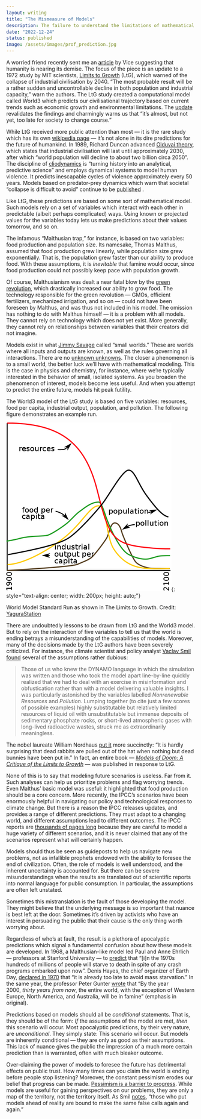 ```yaml
---
layout: writing
title: "The Mismeasure of Models"
description: The failure to understand the limitations of mathematical models breeds an industry of apocalyptic thinking
date: "2022-12-24" 
status: published
image: /assets/images/prof_prediction.jpg
---
```


A worried friend recently sent me an [article](https://www.vice.com/en/article/z3xw3x/new-research-vindicates-1972-mit-prediction-that-society-will-collapse-soon) by Vice suggesting that humanity is nearing its demise. The focus of the piece is an update to a 1972 study by MIT scientists, [Limits to Growth](https://www.donellameadows.org/wp-content/userfiles/Limits-to-Growth-digital-scan-version.pdf) (LtG), which warned of the collapse of industrial civilisation by 2040. “The most probable result will be a rather sudden and uncontrollable decline in both population and industrial capacity,” warn the authors. The LtG study created a computational model called World3 which predicts our civilisational trajectory based on current trends such as economic growth and environmental limitations. The [update](https://advisory.kpmg.us/articles/2021/limits-to-growth.html) revalidates the findings and charmingly warns us that “it’s almost, but not yet, too late for society to change course.”

While LtG received more public attention than most — it is the rare study which has its own [wikipedia page](https://en.wikipedia.org/wiki/The_Limits_to_Growth) — it’s not alone in its dire predictions for the future of humankind. In 1989, Richard Duncan advanced [Olduvai theory](https://en.wikipedia.org/wiki/Olduvai_theory), which states that industrial civilisation will last until approximately 2030, after which “world population will decline to about two billion circa 2050”. The discipline of [cliodynamics](https://theconversation.com/cliodynamics-can-science-decode-the-laws-of-history-8626) is “turning history into an analytical, predictive science” and employs dynamical systems to model human violence. It predicts inescapable cycles of violence approximately every 50 years. Models based on predator-prey dynamics which warn that societal “collapse is difficult to avoid” continue to be [published](https://www.sciencedirect.com/science/article/pii/S0921800914000615) .

Like LtG, these predictions are based on some sort of mathematical model. Such models rely on a set of variables which interact with each other in predictable (albeit perhaps complicated) ways. Using known or projected values for the variables today lets us make predictions about their values tomorrow, and so on.

The infamous “Malthusian trap,” for instance, is based on two variables: food production and population size. Its namesake, Thomas Malthus, assumed that food production grew linearly, while population size grew exponentially. That is, the population grew faster than our ability to produce food. With these assumptions, it is _inevitable_ that famine would occur, since food production could not possibly keep pace with population growth.

Of course, Malthusianism was dealt a near fatal blow by the [green revolution](https://en.wikipedia.org/wiki/Green_Revolution), which drastically increased our ability to grow food. The technology responsible for the green revolution — GMOs, efficient fertilizers, mechanized irrigation, and so on — could not have been foreseen by Malthus, and was thus not included in his model. The omission has nothing to do with Malthus himself — it is a problem with all models. They cannot rely on technology which does not yet exist. More generally, they cannot rely on relationships between variables that their creators did not imagine.

Models exist in what [Jimmy Savage](https://en.wikipedia.org/wiki/Leonard_Jimmie_Savage) called “small worlds.” These are worlds where all inputs and outputs are known, as well as the rules governing all interactions. There are no [unknown unknowns](https://en.wikipedia.org/wiki/There_are_unknown_unknowns). The closer a phenomenon is to a small world, the better luck we’ll have with mathematical modeling. This is the case in physics and chemistry, for instance, where we’re typically interested in the behavior of small, isolated systems. As you broaden the phenomenon of interest, models become less useful. And when you attempt to predict the entire future, models hit peak futility. 

The World3 model of the LtG study is based on five variables: resources, food per capita, industrial output, population, and pollution. The following figure demonstrates an example run.

![world3-run](/assets/writing_images/world3.png){: style="text-align: center; width: 200px; height: auto;"}
<p class='caption'>
World Model Standard Run as shown in The Limits to Growth. Credit: 
<a href="https://commons.wikimedia.org/wiki/User:YaguraStation" rel='nofollow'>YaguraStation</a>
</p>

There are undoubtedly lessons to be drawn from LtG and the World3 model. But to rely on the interaction of five variables to tell us that the world is ending betrays a misunderstanding of the capabilities of models. Moreover, many of the decisions made by the LtG authors have been severely criticized. For instance, the climate scientist and policy analyst [Vaclav Smil](https://en.wikipedia.org/wiki/Vaclav_Smil) [found](https://mitpress.mit.edu/books/energy-crossroads) several of the assumptions rather dubious: 

> Those of us who knew the DYNAMO language in which the simulation was written and those who took the model apart line-by-line quickly realized that we had to deal with an exercise in misinformation and obfustication rather than with a model delivering valuable insights. I was particularly astonished by the variables labelled _Nonrenewable Resources_ and _Pollution_. Lumping together (to cite just a few scores of possible examples) highly substitutable but relatively limited resources of liquid oil with unsubstitutable but immense deposits of sedimentary phosphate rocks, or short-lived atmospheric gases with long-lived radioactive wastes, struck me as extraordinarily meaningless.

The nobel laureate William Nordhaus [put it](https://www.brookings.edu/wp-content/uploads/1992/06/1992b_bpea_nordhaus_stavins_weitzman.pdf) more succinctly: “It is hardly surprising that dead rabbits are pulled out of the hat when nothing but dead bunnies have been put in.” In fact, an entire book — _[Models of Doom: A Critique of the Limits to Growth](https://www.amazon.ca/Models-Doom-Critique-Limits-Growth/dp/0876639058)_ — was published in response to LtG. 

None of this is to say that modeling future scenarios is useless. Far from it. Such analyses can help us prioritize problems and flag worrying trends. Even Malthus’ basic model was useful: it highlighted that food production should be a core concern. More recently, the IPCC’s scenarios have been enormously helpful in navigating our policy and technological responses to climate change. But there is a reason the IPCC releases updates, and provides a range of different predictions. They must adapt to a changing world, and different assumptions lead to different outcomes. The IPCC reports are [thousands of pages long](https://report.ipcc.ch/ar6wg3/pdf/IPCC_AR6_WGIII_FinalDraft_FullReport.pdf) because they are careful to model a huge variety of different scenarios, and it is never claimed that any of the scenarios represent what will certainly happen. 

Models should thus be seen as guideposts to help us navigate new problems, not as infallible prophets endowed with the ability to foresee the end of civilization. Often, the role of models is well understood, and the inherent uncertainty is accounted for. But there can be severe misunderstandings when the results are translated out of scientific reports into normal language for public consumption. In particular, the assumptions are often left unstated.

Sometimes this mistranslation is the fault of those developing the model. They might believe that the underlying message is so important that nuance is best left at the door. Sometimes it’s driven by activists who have an interest in persuading the public that their cause is the only thing worth worrying about.

Regardless of who’s at fault, the result is a plethora of apocalyptic predictions which signal a fundamental confusion about how these models are developed. In 1968, a Malthusian-like model led Paul and Anne Ehrlich — professors at Stanford University — to [predict](https://en.wikipedia.org/wiki/The_Population_Bomb) that “[i]n the 1970s hundreds of millions of people will starve to death in spite of any crash programs embarked upon now”. Denis Hayes, the chief organizer of Earth Day, [declared in 1970](https://reason.com/2000/05/01/earth-day-then-and-now-2/) that “it is already too late to avoid mass starvation.” In the same year, the professor Peter Gunter [wrote](https://reason.com/2000/05/01/earth-day-then-and-now-2/) that “By the year 2000, _thirty years from now_, the entire world, with the exception of Western Europe, North America, and Australia, will be in famine” (emphasis in original).

Predictions based on models should all be _conditional_ statements. That is, they should be of the form: _If_ the assumptions of the model are met, _then_ this scenario will occur. Most apocalyptic predictions, by their very nature, are _unconditional_. They simply state: This scenario will occur. But models are inherently conditional — they are only as good as their assumptions. This lack of nuance gives the public the impression of a much more certain prediction than is warranted, often with much bleaker outcome.

Over-claiming the power of models to foresee the future has detrimental effects on public trust. How many times can you claim the world is ending before people stop listening? Moreover, the constant pessimism erodes our belief that progress can be made. [Pessimism is a barrier to progress](https://bigthink.com/progress/pessimism-is-a-barrier-to-progress/). While models are useful for gaining perspectives on our problems, they are only a map of the territory, not the territory itself. As Smil [notes](https://spectrum.ieee.org/peak-oil-specimen-case-apocalypic-thinking), “those who put models ahead of reality are bound to make the same false calls again and again.”
